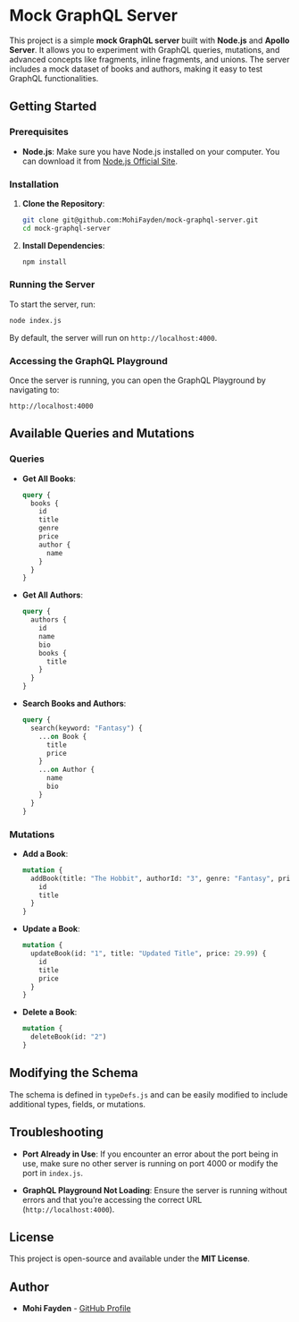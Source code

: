 # Mock GraphQL Server

This project is a simple **mock GraphQL server** built with **Node.js** and **Apollo Server**. It allows you to experiment with GraphQL queries, mutations, and advanced concepts like fragments, inline fragments, and unions. The server includes a mock dataset of books and authors, making it easy to test GraphQL functionalities.

## Getting Started

### Prerequisites

- **Node.js**: Make sure you have Node.js installed on your computer. You can download it from [Node.js Official Site](https://nodejs.org/).

### Installation

1. **Clone the Repository**:
   ```bash
   git clone git@github.com:MohiFayden/mock-graphql-server.git
   cd mock-graphql-server
   ```

2. **Install Dependencies**:
   ```bash
   npm install
   ```

### Running the Server

To start the server, run:
```bash
node index.js
```
By default, the server will run on `http://localhost:4000`.

### Accessing the GraphQL Playground
Once the server is running, you can open the GraphQL Playground by navigating to:
```
http://localhost:4000
```

## Available Queries and Mutations

### Queries
- **Get All Books**:
  ```graphql
  query {
    books {
      id
      title
      genre
      price
      author {
        name
      }
    }
  }
  ```
- **Get All Authors**:
  ```graphql
  query {
    authors {
      id
      name
      bio
      books {
        title
      }
    }
  }
  ```
- **Search Books and Authors**:
  ```graphql
  query {
    search(keyword: "Fantasy") {
      ...on Book {
        title
        price
      }
      ...on Author {
        name
        bio
      }
    }
  }
  ```

### Mutations
- **Add a Book**:
  ```graphql
  mutation {
    addBook(title: "The Hobbit", authorId: "3", genre: "Fantasy", price: 19.99) {
      id
      title
    }
  }
  ```
- **Update a Book**:
  ```graphql
  mutation {
    updateBook(id: "1", title: "Updated Title", price: 29.99) {
      id
      title
      price
    }
  }
  ```
- **Delete a Book**:
  ```graphql
  mutation {
    deleteBook(id: "2")
  }
  ```

## Modifying the Schema
The schema is defined in `typeDefs.js` and can be easily modified to include additional types, fields, or mutations.

## Troubleshooting
- **Port Already in Use**: If you encounter an error about the port being in use, make sure no other server is running on port 4000 or modify the port in `index.js`.

- **GraphQL Playground Not Loading**: Ensure the server is running without errors and that you’re accessing the correct URL (`http://localhost:4000`).

## License
This project is open-source and available under the **MIT License**.


## Author
- **Mohi Fayden** - [GitHub Profile](https://github.com/MohiFayden)

